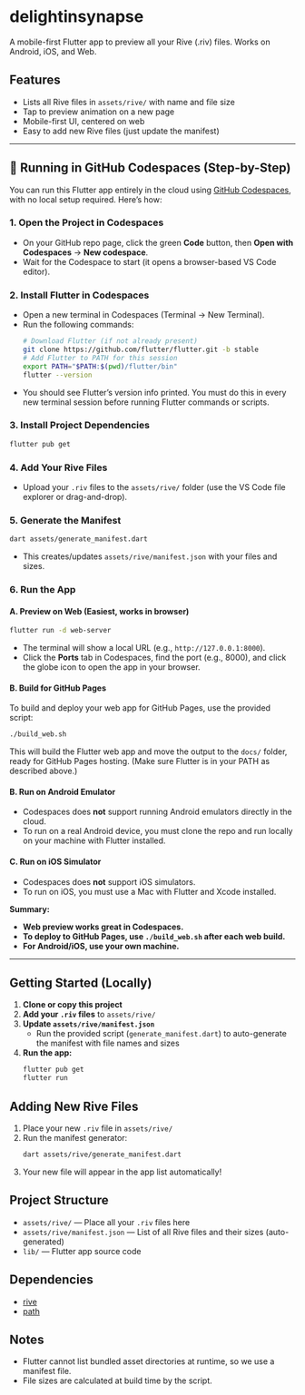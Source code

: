 # delightinsynapse

A mobile-first Flutter app to preview all your Rive (.riv) files. Works on Android, iOS, and Web.

## Features

- Lists all Rive files in `assets/rive/` with name and file size
- Tap to preview animation on a new page
- Mobile-first UI, centered on web
- Easy to add new Rive files (just update the manifest)

---

## 🚀 Running in GitHub Codespaces (Step-by-Step)

You can run this Flutter app entirely in the cloud using [GitHub Codespaces](https://github.com/features/codespaces), with no local setup required. Here’s how:

### 1. **Open the Project in Codespaces**

- On your GitHub repo page, click the green **Code** button, then **Open with Codespaces** → **New codespace**.
- Wait for the Codespace to start (it opens a browser-based VS Code editor).

### 2. **Install Flutter in Codespaces**

- Open a new terminal in Codespaces (Terminal → New Terminal).
- Run the following commands:
  ```sh
  # Download Flutter (if not already present)
  git clone https://github.com/flutter/flutter.git -b stable
  # Add Flutter to PATH for this session
  export PATH="$PATH:$(pwd)/flutter/bin"
  flutter --version
  ```
- You should see Flutter’s version info printed. You must do this in every new terminal session before running Flutter commands or scripts.

### 3. **Install Project Dependencies**

```sh
flutter pub get
```

### 4. **Add Your Rive Files**

- Upload your `.riv` files to the `assets/rive/` folder (use the VS Code file explorer or drag-and-drop).

### 5. **Generate the Manifest**

```sh
dart assets/generate_manifest.dart
```

- This creates/updates `assets/rive/manifest.json` with your files and sizes.

### 6. **Run the App**

#### **A. Preview on Web (Easiest, works in browser)**

```sh
flutter run -d web-server
```

- The terminal will show a local URL (e.g., `http://127.0.0.1:8000`).
- Click the **Ports** tab in Codespaces, find the port (e.g., 8000), and click the globe icon to open the app in your browser.

#### **B. Build for GitHub Pages**

To build and deploy your web app for GitHub Pages, use the provided script:

```sh
./build_web.sh
```

This will build the Flutter web app and move the output to the `docs/` folder, ready for GitHub Pages hosting. (Make sure Flutter is in your PATH as described above.)

#### **B. Run on Android Emulator**

- Codespaces does **not** support running Android emulators directly in the cloud.
- To run on a real Android device, you must clone the repo and run locally on your machine with Flutter installed.

#### **C. Run on iOS Simulator**

- Codespaces does **not** support iOS simulators.
- To run on iOS, you must use a Mac with Flutter and Xcode installed.

**Summary:**

- **Web preview works great in Codespaces.**
- **To deploy to GitHub Pages, use `./build_web.sh` after each web build.**
- **For Android/iOS, use your own machine.**

---

## Getting Started (Locally)

1. **Clone or copy this project**
2. **Add your `.riv` files** to `assets/rive/`
3. **Update `assets/rive/manifest.json`**
   - Run the provided script (`generate_manifest.dart`) to auto-generate the manifest with file names and sizes
4. **Run the app:**
   ```sh
   flutter pub get
   flutter run
   ```

## Adding New Rive Files

1. Place your new `.riv` file in `assets/rive/`
2. Run the manifest generator:
   ```sh
   dart assets/rive/generate_manifest.dart
   ```
3. Your new file will appear in the app list automatically!

## Project Structure

- `assets/rive/` — Place all your `.riv` files here
- `assets/rive/manifest.json` — List of all Rive files and their sizes (auto-generated)
- `lib/` — Flutter app source code

## Dependencies

- [rive](https://pub.dev/packages/rive)
- [path](https://pub.dev/packages/path)

## Notes

- Flutter cannot list bundled asset directories at runtime, so we use a manifest file.
- File sizes are calculated at build time by the script.